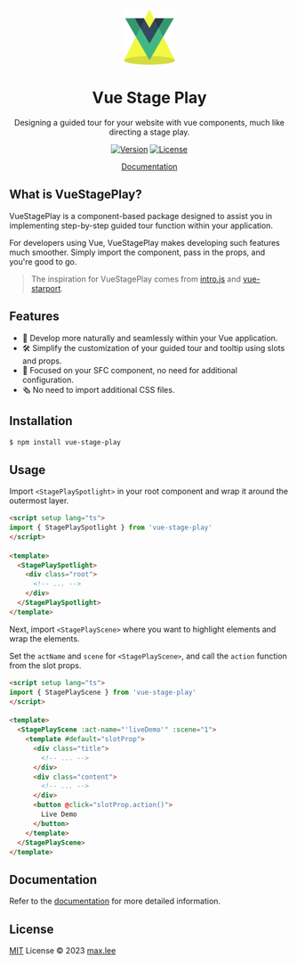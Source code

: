 <br>
<br>

<p align="center" style="margin-bottom: 0px">
<img height="100" src="./doc/public/logo.svg" alt="Vue Surf">
</p>

<h1 align="center" style="border: 0px">Vue Stage Play</h1>

<p align="center">
Designing a guided tour for your website with vue components, much like directing a stage play.
</p>

<p align="center">
  <a href="https://www.npmjs.com/package/vue-stage-play"><img src="https://img.shields.io/npm/v/vue-stage-play.svg?style=flat&colorA=18181B&colorB=28CF8D" alt="Version"></a>
  <a href="https://github.com/f820602h/vue-stage-play/blob/master/LICENSE"><img src="https://img.shields.io/npm/l/vue-stage-play.svg" alt="License"></a>
</p>

<p align="center">
  <a href="https://f820602h.github.io/vue-stage-play/">Documentation</a>
</p>

## What is VueStagePlay?

VueStagePlay is a component-based package designed to assist you in implementing step-by-step guided tour function within your application.

For developers using Vue, VueStagePlay makes developing such features much smoother. Simply import the component, pass in the props, and you're good to go.

>The inspiration for VueStagePlay comes from [intro.js](https://introjs.com/) and [vue-starport](https://github.com/antfu/vue-starport).

## Features

- 💚 Develop more naturally and seamlessly within your Vue application.
- 🛠️ Simplify the customization of your guided tour and tooltip using slots and props.
- 🎯 Focused on your SFC component, no need for additional configuration.
- 🗞️ No need to import additional CSS files.

## Installation

```
$ npm install vue-stage-play
```

## Usage

Import `<StagePlaySpotlight>` in your root component and wrap it around the outermost layer.

```html
<script setup lang="ts">
import { StagePlaySpotlight } from 'vue-stage-play'
</script>

<template>
  <StagePlaySpotlight>
    <div class="root">
      <!-- ... -->
    </div>
  </StagePlaySpotlight>
</template>
```

Next, import `<StagePlayScene>` where you want to highlight elements and wrap the elements.

Set the `actName` and `scene` for `<StagePlayScene>`, and call the `action` function from the slot props.

```html
<script setup lang="ts">
import { StagePlayScene } from 'vue-stage-play'
</script>

<template>
  <StagePlayScene :act-name="'liveDemo'" :scene="1">
    <template #default="slotProp">
      <div class="title">
        <!-- ... -->
      </div>
      <div class="content">
        <!-- ... -->
      </div>
      <button @click="slotProp.action()">
        Live Demo
      </button>
    </template>
  </StagePlayScene>
</template>
```

## Documentation

Refer to the [documentation](https://f820602h.github.io/vue-stage-play/) for more detailed information.

## License

[MIT](./LICENSE) License © 2023 [max.lee](https://github.com/f820602)